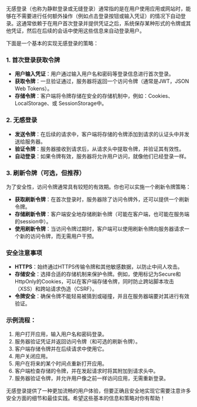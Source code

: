 无感登录（也称为静默登录或无缝登录）通常指的是在用户使用应用或网站时，能够在不需要进行任何额外操作（例如点击登录按钮或输入凭证）的情况下自动登录。这通常依赖于在用户首次登录并提供凭证之后，系统保存某种形式的令牌或其他凭证，然后在后续的会话中使用这些信息来自动登录用户。

下面是一个基本的实现无感登录的策略：

### 1. 首次登录获取令牌
- **用户输入凭证**：用户通过输入用户名和密码等登录信息进行首次登录。
- **获取令牌**：一旦验证通过，服务器将返回一个访问令牌（通常是JWT，JSON Web Tokens）。
- **存储令牌**：客户端将令牌存储在安全的存储机制中，例如：Cookies、LocalStorage、或 SessionStorage中。

### 2. 无感登录
- **发送令牌**：在后续的请求中，客户端将存储的令牌添加到请求的认证头中并发送给服务器。
- **验证令牌**：服务器接收到请求后，从请求头中提取令牌，并验证其有效性。
- **自动登录**：如果令牌有效，服务器将允许用户访问，就像他们已经登录一样。

### 3. 刷新令牌（可选，但推荐）
为了安全性，访问令牌通常具有较短的有效期。你也可以实施一个刷新令牌策略：
- **获取刷新令牌**：在首次登录时，服务器除了访问令牌外，还可以提供一个刷新令牌。
- **存储刷新令牌**：客户端安全地存储刷新令牌（可能在客户端，也可能在服务端的session中）。
- **使用刷新令牌**：当访问令牌过期时，客户端可以使用刷新令牌向服务器请求一个新的访问令牌，而无需用户干预。

### 安全注意事项
- **HTTPS**：始终通过HTTPS传输令牌和其他敏感数据，以防止中间人攻击。
- **存储安全**：选择合适的存储机制来保护令牌。例如，使用标记为Secure和HttpOnly的Cookies，可以在客户端存储令牌，同时防止跨站脚本攻击（XSS）和跨站请求伪造（CSRF）。
- **令牌安全**：确保令牌不能轻易被猜到或碰撞，并且在服务器端要对其进行有效验证。

### 示例流程：
1. 用户打开应用，输入用户名和密码登录。
2. 服务器验证凭证并返回访问令牌（和可选的刷新令牌）。
3. 客户端存储令牌并在后续请求中使用它。
4. 用户关闭应用。
5. 用户在将来的某个时间点重新打开应用。
6. 客户端检查存储的令牌，并在发起请求时将其附加到请求头中。
7. 服务器验证令牌，并允许用户像之前一样访问应用，无需重新登录。

无感登录提供了一种更加流畅的用户体验，但要正确且安全地实现它需要注意许多安全方面的细节和最佳实践。希望这些基本的信息和策略对你有帮助！